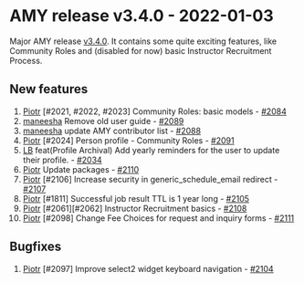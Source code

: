 # AMY release v3.4.0 - 2022-01-03

Major AMY release [v3.4.0][]. It contains some quite exciting features, like Community
Roles and (disabled for now) basic Instructor Recruitment Process.

## New features

1. [Piotr][] [#2021, #2022, #2023] Community Roles: basic models - [#2084](https://github.com/carpentries/amy/pull/2084)
2. [maneesha][] Remove old user guide - [#2089](https://github.com/carpentries/amy/pull/2089)
3. [maneesha][] update AMY contributor list - [#2088](https://github.com/carpentries/amy/pull/2088)
4. [Piotr][] [#2024] Person profile - Community Roles - [#2091](https://github.com/carpentries/amy/pull/2091)
5. [LB][] feat(Profile Archival) Add yearly reminders for the user to update their profile. - [#2034](https://github.com/carpentries/amy/pull/2034)
6. [Piotr][] Update packages - [#2110](https://github.com/carpentries/amy/pull/2110)
7. [Piotr][] [#2106] Increase security in generic_schedule_email redirect - [#2107](https://github.com/carpentries/amy/pull/2107)
8. [Piotr][] [#1811] Successful job result TTL is 1 year long - [#2105](https://github.com/carpentries/amy/pull/2105)
9. [Piotr][] [#2061][#2062] Instructor Recruitment basics - [#2108](https://github.com/carpentries/amy/pull/2108)
10. [Piotr][] [#2098] Change Fee Choices for request and inquiry forms - [#2111](https://github.com/carpentries/amy/pull/2111)

## Bugfixes

1. [Piotr][] [#2097] Improve select2 widget keyboard navigation - [#2104](https://github.com/carpentries/amy/pull/2104)


[v3.4.0]: https://github.com/carpentries/amy/milestone/83
[LB]: https://github.com/lauryndbrown
[Piotr]: https://github.com/pbanaszkiewicz
[maneesha]: https://github.com/maneesha

